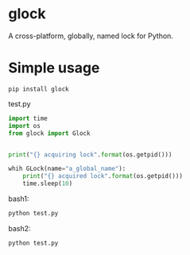 # glock
A cross-platform, globally, named lock for Python.

# Simple usage

```
pip install glock
```

test.py
```python
import time
import os
from glock import Glock


print("{} acquiring lock".format(os.getpid()))

whih GLock(name="a_global_name"):
    print("{} acquired lock".format(os.getpid()))
    time.sleep(10)
```

bash1:

```bash
python test.py
```

bash2:

```bash
python test.py
```
